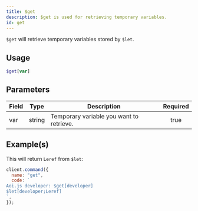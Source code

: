 ```yaml
---
title: $get
description: $get is used for retrieving temporary variables.
id: get
---
```


`$get` will retrieve temporary variables stored by `$let`.

## Usage

```php
$get[var]
```

## Parameters

| Field | Type   | Description                              | Required |
| ----- | ------ | ---------------------------------------- | :------: |
| var   | string | Temporary variable you want to retrieve. |   true   |

## Example(s)

This will return `Leref` from `$let`:

```javascript
client.command({
  name: "get",
  code: `
Aoi.js developer: $get[developer]
$let[developer;Leref]
`,
});
```

